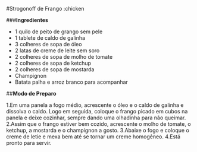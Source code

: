 #Strogonoff de Frango :chicken

###**Ingredientes**

 - 1 quilo de peito de grango sem pele
 - 1 tablete de caldo de galinha
 - 3 colheres de sopa de óleo
 - 2 latas de creme de leite sem soro
 - 2 colheres de sopa de molho de tomate
 - 2 colheres de sopa de ketchup
 - 2 colheres de sopa de mostarda
 - Champignon
 - Batata palha e arroz branco para acompanhar


##**Modo de Preparo**

1.Em uma panela a fogo médio, acrescente o óleo e o caldo de galinha e dissolva o caldo. Logo em seguida, coloque o frango picado em cubos na panela e deixe cozinhar, sempre dando uma olhadinha para não queimar.
2.Assim que o frango estiver bem cozido, acrescente o molho de tomate, o ketchup, a mostarda e o champignon a gosto.
3.Abaixe o fogo e coloque o creme de letie e mexa bem até se tornar um creme homogêneo.
4.Está pronto para servir.